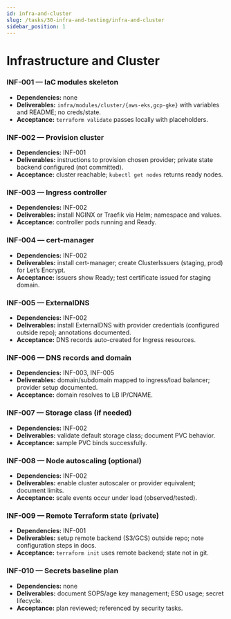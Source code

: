 ```yaml
---
id: infra-and-cluster
slug: /tasks/30-infra-and-testing/infra-and-cluster
sidebar_position: 1
---
```


# Infrastructure and Cluster

### INF-001 — IaC modules skeleton

- **Dependencies:** none
- **Deliverables:** `infra/modules/cluster/{aws-eks,gcp-gke}` with variables and README; no creds/state.
- **Acceptance:** `terraform validate` passes locally with placeholders.

### INF-002 — Provision cluster

- **Dependencies:** INF-001
- **Deliverables:** instructions to provision chosen provider; private state backend configured (not committed).
- **Acceptance:** cluster reachable; `kubectl get nodes` returns ready nodes.

### INF-003 — Ingress controller

- **Dependencies:** INF-002
- **Deliverables:** install NGINX or Traefik via Helm; namespace and values.
- **Acceptance:** controller pods running and Ready.

### INF-004 — cert-manager

- **Dependencies:** INF-002
- **Deliverables:** install cert-manager; create ClusterIssuers (staging, prod) for Let’s Encrypt.
- **Acceptance:** issuers show Ready; test certificate issued for staging domain.

### INF-005 — ExternalDNS

- **Dependencies:** INF-002
- **Deliverables:** install ExternalDNS with provider credentials (configured outside repo); annotations documented.
- **Acceptance:** DNS records auto-created for Ingress resources.

### INF-006 — DNS records and domain

- **Dependencies:** INF-003, INF-005
- **Deliverables:** domain/subdomain mapped to ingress/load balancer; provider setup documented.
- **Acceptance:** domain resolves to LB IP/CNAME.

### INF-007 — Storage class (if needed)

- **Dependencies:** INF-002
- **Deliverables:** validate default storage class; document PVC behavior.
- **Acceptance:** sample PVC binds successfully.

### INF-008 — Node autoscaling (optional)

- **Dependencies:** INF-002
- **Deliverables:** enable cluster autoscaler or provider equivalent; document limits.
- **Acceptance:** scale events occur under load (observed/tested).

### INF-009 — Remote Terraform state (private)

- **Dependencies:** INF-001
- **Deliverables:** setup remote backend (S3/GCS) outside repo; note configuration steps in docs.
- **Acceptance:** `terraform init` uses remote backend; state not in git.

### INF-010 — Secrets baseline plan

- **Dependencies:** none
- **Deliverables:** document SOPS/age key management; ESO usage; secret lifecycle.
- **Acceptance:** plan reviewed; referenced by security tasks.
